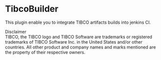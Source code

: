 TibcoBuilder
============
This plugin enable you to integrate TIBCO artifacts builds into jenkins CI.


Disclaimer <br/>
TIBCO, the TIBCO logo and 
TIBCO Software are trademarks or 
registered trademarks of TIBCO Software Inc. 
in the United States and/or other 
countries. All other product and company 
names and marks mentioned are the property of their respective 
owners.
